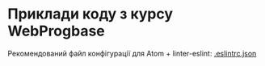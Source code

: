 # Приклади коду з курсу WebProgbase

Рекомендований файл конфігурації для Atom + linter-eslint: [.eslintrc.json](https://github.com/PublicHadyniak/webprogbase-samples/blob/master/.eslintrc.json)


[test]: #
